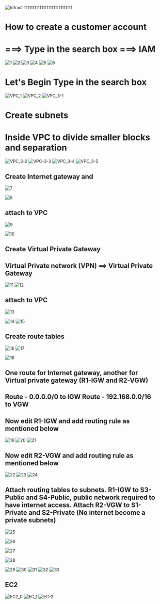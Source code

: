 
![Infrast 1111111111111111111111111111](https://github.com/chalyouness/Foundations-of-Cloud-Computing/assets/114768920/281ef7c1-efd1-49f4-8be3-1fba795c5298)

 How to create a customer account
===============

===> Type in the search box ===> IAM
=========================

![1](https://github.com/chalyouness/Foundations-of-Cloud-Computing/assets/114768920/abff00b5-ae6c-4aaa-ab43-603017b86f26)
![2](https://github.com/chalyouness/Foundations-of-Cloud-Computing/assets/114768920/e1b91e04-700a-48fd-81c8-5a9bb17a7ba9)
![3](https://github.com/chalyouness/Foundations-of-Cloud-Computing/assets/114768920/279b44fa-cf02-4b51-90d0-0eed9f24e408)
![4](https://github.com/chalyouness/Foundations-of-Cloud-Computing/assets/114768920/15be7849-400a-4bc9-b40c-c9d251244736)
![5](https://github.com/chalyouness/Foundations-of-Cloud-Computing/assets/114768920/82f553a5-1db7-48ea-a2a0-ccb7d675af4b)
![6](https://github.com/chalyouness/Foundations-of-Cloud-Computing/assets/114768920/f18c723a-0a39-472e-bc3c-fa3ef7f508a3)


Let's Begin
Type in the search box
=====================
![VPC_1](https://github.com/chalyouness/Foundations-of-Cloud-Computing/assets/114768920/53d5307e-7945-4341-8a05-5a0297ab1fce)
![VPC_2](https://github.com/chalyouness/Foundations-of-Cloud-Computing/assets/114768920/5ed2b29f-5a29-4ebf-bf02-85bcc4908fe2)
![VPC_3-1](https://github.com/chalyouness/Foundations-of-Cloud-Computing/assets/114768920/584dd0a1-876d-42d8-978b-d6356e0008fb)

Create subnets 
===========
Inside VPC to divide smaller blocks and separation
===================================
![VPC_3-2](https://github.com/chalyouness/Foundations-of-Cloud-Computing/assets/114768920/0b4b1ba7-16e4-4c4f-a930-bb91dd1957a8)
![VPC-3-3](https://github.com/chalyouness/Foundations-of-Cloud-Computing/assets/114768920/d647b65f-aef7-48bb-8cd2-3b5ae60c350a)
![VPC_3-4](https://github.com/chalyouness/Foundations-of-Cloud-Computing/assets/114768920/72a37fa3-c08a-4586-b76e-00db368d5ea4)
![VPC_3-5](https://github.com/chalyouness/Foundations-of-Cloud-Computing/assets/114768920/84fe0bb9-f1f9-43f8-8810-ab5ecdc2f4b5)

Create Internet gateway and 
-----------------------

![7](https://github.com/chalyouness/Foundations-of-Cloud-Computing/assets/114768920/b4a83d61-7e3e-4bb5-aa7a-8ad4fc6720f7)

![8](https://github.com/chalyouness/Foundations-of-Cloud-Computing/assets/114768920/1d4c2563-d1cf-46dd-be34-2d0eb08d7d3a)

attach to VPC
------------------
![9](https://github.com/chalyouness/Foundations-of-Cloud-Computing/assets/114768920/5fefa625-3797-4b47-8a74-a22d7dc7e911)

![10](https://github.com/chalyouness/Foundations-of-Cloud-Computing/assets/114768920/9a67ee95-4bda-4efb-b99f-92ea5a191985)

Create Virtual Private Gateway
----------------

Virtual Private network (VPN)   ==> Virtual Private Gateway
----------------
![11](https://github.com/chalyouness/Foundations-of-Cloud-Computing/assets/114768920/6a9540d2-3a02-46a6-9a58-e1b0779eb910)
![12](https://github.com/chalyouness/Foundations-of-Cloud-Computing/assets/114768920/0cbfb28b-a6c6-4a72-972d-fcd69dacc20a)


attach to VPC
------------------
![13](https://github.com/chalyouness/Foundations-of-Cloud-Computing/assets/114768920/2a3e1cde-6d52-4514-9f0a-c00f4a494b17)

![14](https://github.com/chalyouness/Foundations-of-Cloud-Computing/assets/114768920/3f8085f2-7796-4c44-820b-ba40d59f3a52)
![15](https://github.com/chalyouness/Foundations-of-Cloud-Computing/assets/114768920/bc66bddf-49ad-4f0d-aa55-9a889b1dadd0)

Create route tables
------------------
![16](https://github.com/chalyouness/Foundations-of-Cloud-Computing/assets/114768920/750d4bcd-62ba-412a-be94-bad50a4f7f38)
![17](https://github.com/chalyouness/Foundations-of-Cloud-Computing/assets/114768920/66db68f6-4aad-4bca-b8a3-c41cc0c3d623)

![18](https://github.com/chalyouness/Foundations-of-Cloud-Computing/assets/114768920/2f9aa178-426a-4b4a-9052-5aa47173ac7b)

One route for Internet gateway, another for Virtual private gateway (R1-IGW and R2-VGW)
------------------
Route - 0.0.0.0/0 to IGW
Route - 192.168.0.0/16 to VGW
------------------

Now edit R1-IGW and add routing rule as mentioned below
------------------

![19](https://github.com/chalyouness/Foundations-of-Cloud-Computing/assets/114768920/cea7d3ce-9080-4c13-b03a-fbefa8eca4d9)
![20](https://github.com/chalyouness/Foundations-of-Cloud-Computing/assets/114768920/7f2ca2a8-d47c-4e35-a7c3-6597e2bf4f7c)
![21](https://github.com/chalyouness/Foundations-of-Cloud-Computing/assets/114768920/28561d92-8c77-4a44-b0bc-cee65bae7f00)

Now edit R2-VGW and add routing rule as mentioned below
------------------
![22](https://github.com/chalyouness/Foundations-of-Cloud-Computing/assets/114768920/8f576b78-5a72-4d9d-baf9-a8b7a1d6902a)
![23](https://github.com/chalyouness/Foundations-of-Cloud-Computing/assets/114768920/a35a030b-a4e0-4940-a46b-d24ad6efe300)
![24](https://github.com/chalyouness/Foundations-of-Cloud-Computing/assets/114768920/300eef74-297a-40db-add1-a891482ca149)


Attach routing tables to subnets. R1-IGW to S3-Public and S4-Public, public network required to have internet access. 
Attach R2-VGW to S1-Private and S2-Private (No internet become a private subnets)
------------------

![25](https://github.com/chalyouness/Foundations-of-Cloud-Computing/assets/114768920/755b0f91-219d-4c9c-9c59-c389d0a7899c)

![26](https://github.com/chalyouness/Foundations-of-Cloud-Computing/assets/114768920/fb5be0f5-6feb-49db-99b7-f9b43a843920)

![27](https://github.com/chalyouness/Foundations-of-Cloud-Computing/assets/114768920/d0b54440-ff12-4725-bffa-c14f4b726068)

![28](https://github.com/chalyouness/Foundations-of-Cloud-Computing/assets/114768920/8029d48c-dfab-4922-9eb6-05c83090a68a)

![29](https://github.com/chalyouness/Foundations-of-Cloud-Computing/assets/114768920/7abaaf4f-b057-4951-a9ab-83751db14f0e)
![30](https://github.com/chalyouness/Foundations-of-Cloud-Computing/assets/114768920/d9432efd-d5da-43b9-93af-91ef060a527b)
![31](https://github.com/chalyouness/Foundations-of-Cloud-Computing/assets/114768920/e19b6ca7-b2bb-4f87-b578-6ac22f25b754)
![32](https://github.com/chalyouness/Foundations-of-Cloud-Computing/assets/114768920/9511e95e-ba92-4042-9dec-3862f084dae8)
![33](https://github.com/chalyouness/Foundations-of-Cloud-Computing/assets/114768920/154ca272-81d9-4e92-96f6-914cfc27367d)


EC2
----
![EC2_0](https://github.com/chalyouness/Foundations-of-Cloud-Computing/assets/114768920/ac17f3c6-c069-4a72-9faa-0ab6dbc7d2e8)
![EC_1](https://github.com/chalyouness/Foundations-of-Cloud-Computing/assets/114768920/eed1f8ad-8550-464f-b272-6eadf500bbfe)
![EC-2](https://github.com/chalyouness/Foundations-of-Cloud-Computing/assets/114768920/885bfba8-99dd-4ee6-a97b-f3accd187661)






